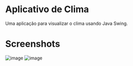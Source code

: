 # Aplicativo de Clima
Uma aplicação para visualizar o clima usando Java Swing.
# Screenshots
![image](https://github.com/majjoris/App_Tempo/assets/49294802/84b0a321-dd01-4e23-a738-b92bbcd45ed8)
![image](https://github.com/majjoris/App_Tempo/assets/49294802/877cfe1f-e491-4ade-80ab-54e82c71a37e)
#
